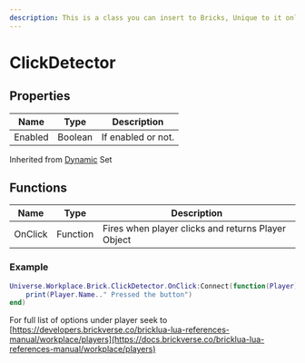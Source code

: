 ```yaml
---
description: This is a class you can insert to Bricks, Unique to it only.
---
```


# ClickDetector

## Properties

| Name    | Type    | Description        |
| ------- | ------- | ------------------ |
| Enabled | Boolean | If enabled or not. |

Inherited from [Dynamic](https://docs.brickverse.co/bricklua-lua-references-manual/dymanic) Set

## Functions

| Name    | Type     | Description                                        |
| ------- | -------- | -------------------------------------------------- |
| OnClick | Function | Fires when player clicks and returns Player Object |

### Example

```lua
Universe.Workplace.Brick.ClickDetector.OnClick:Connect(function(Player)
    print(Player.Name.." Pressed the button")
end)
```

For full list of options under player seek to [https://developers.brickverse.co/bricklua-lua-references-manual/workplace/players](https://docs.brickverse.co/bricklua-lua-references-manual/workplace/players)
